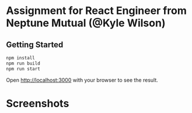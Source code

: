 
# Assignment for React Engineer from Neptune Mutual (@Kyle Wilson)

## Getting Started

```bash
npm install
npm run build
npm run start
```

Open [http://localhost:3000](http://localhost:3000) with your browser to see the result.


# Screenshots

